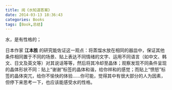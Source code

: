 ```yaml
---
title: 阅《水知道答案》
date: 2014-03-13 18:36:43
categories: Books
tags: [Book,总结]
---
```

水，是有性格的；

日本作家 **江本胜** 的研究能佐证这一观点：将蒸馏水放在相同的器皿中，保证其他条件相同置于不同的场景、贴上表达不同情绪的文字、运用不同语言（如中文、韩文、日文及英文等）对其说话等等，然后将其冷却至晶体；观察发现不同条件呈现的晶体形状不同：贴上“谢谢”标签的晶体和谐，给你祥和的感觉；而贴上“愤怒”标签的晶体突兀，给你不愉快的体验......你可能，觉得其中有很大部分的人为因素，但停下来思考一下，也应该能感受水的性格。

